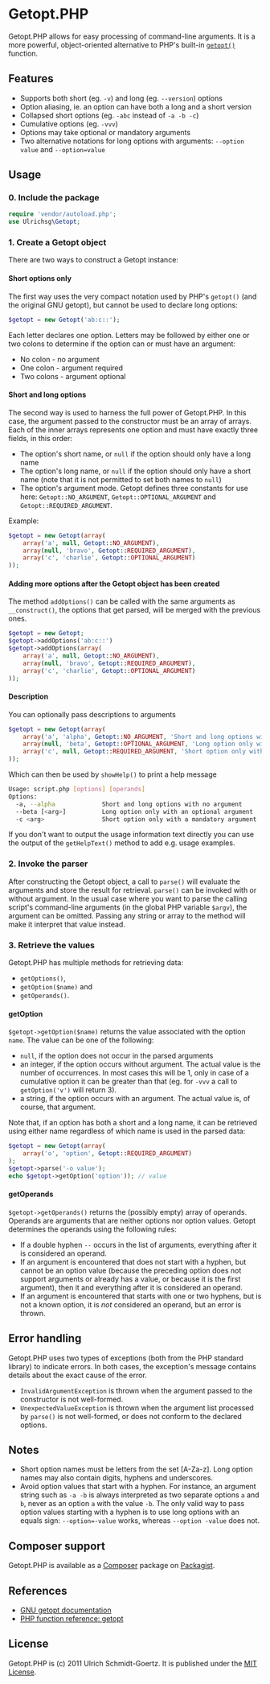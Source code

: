 Getopt.PHP
==========

Getopt.PHP allows for easy processing of command-line arguments. It is a more powerful, object-oriented
alternative to PHP's built-in [`getopt()`](http://php.net/manual/en/function.getopt.php) function.


Features
--------

* Supports both short (eg. `-v`) and long (eg. `--version`) options
* Option aliasing, ie. an option can have both a long and a short version
* Collapsed short options (eg. `-abc` instead of `-a -b -c`)
* Cumulative options (eg. `-vvv`)
* Options may take optional or mandatory arguments
* Two alternative notations for long options with arguments: `--option value` and `--option=value`


Usage
-----
### 0. Include the package

```php
require 'vendor/autoload.php';
use Ulrichsg\Getopt;
```
### 1. Create a Getopt object

There are two ways to construct a Getopt instance:

#### Short options only

The first way uses the very compact notation used by PHP's `getopt()` (and the original GNU getopt),
but cannot be used to declare long options:
```php
$getopt = new Getopt('ab:c::');
```
Each letter declares one option. Letters may be followed by either one or two colons to determine
if the option can or must have an argument:

* No colon - no argument
* One colon - argument required
* Two colons - argument optional

#### Short and long options

The second way is used to harness the full power of Getopt.PHP. In this case, the argument passed to
the constructor must be an array of arrays. Each of the inner arrays represents one option and must
have exactly three fields, in this order:

* The option's short name, or `null` if the option should only have a long name
* The option's long name, or `null` if the option should only have a short name (note that it is not
  permitted to set both names to `null`)
* The option's argument mode. Getopt defines three constants for use here: `Getopt::NO_ARGUMENT`,
  `Getopt::OPTIONAL_ARGUMENT` and `Getopt::REQUIRED_ARGUMENT`.

Example:

```php
$getopt = new Getopt(array(
    array('a', null, Getopt::NO_ARGUMENT),
    array(null, 'bravo', Getopt::REQUIRED_ARGUMENT),
    array('c', 'charlie', Getopt::OPTIONAL_ARGUMENT)
));
```

#### Adding more options after the Getopt object has been created

The method `addOptions()` can be called with the same arguments as `__construct()`, the options that
get parsed, will be merged with the previous ones.

```php
$getopt = new Getopt;
$getopt->addOptions('ab:c::')
$getopt->addOptions(array(
    array('a', null, Getopt::NO_ARGUMENT),
    array(null, 'bravo', Getopt::REQUIRED_ARGUMENT),
    array('c', 'charlie', Getopt::OPTIONAL_ARGUMENT)
));
```

#### Description

You can optionally pass descriptions to arguments

```php
$getopt = new Getopt(array(
	array('a', 'alpha', Getopt::NO_ARGUMENT, 'Short and long options with no argument'),
	array(null, 'beta', Getopt::OPTIONAL_ARGUMENT, 'Long option only with an optional argument'),
	array('c', null, Getopt::REQUIRED_ARGUMENT, 'Short option only with a mandatory argument')
));
```

Which can then be used by `showHelp()` to print a help message

```bash
Usage: script.php [options] [operands]
Options:
  -a, --alpha             Short and long options with no argument
  --beta [<arg>]          Long option only with an optional argument
  -c <arg>                Short option only with a mandatory argument
```

If you don't want to output the usage information text directly you can use the output of the
`getHelpText()` method to add e.g. usage examples.

### 2. Invoke the parser

After constructing the Getopt object, a call to `parse()` will evaluate the arguments and store the
result for retrieval. `parse()` can be invoked with or without argument. In the usual case where you
want to parse the calling script's command-line arguments (in the global PHP variable `$argv`), the
argument can be omitted. Passing any string or array to the method will make it interpret that
value instead.

### 3. Retrieve the values

Getopt.PHP has multiple methods for retrieving data:

* `getOptions()`,
* `getOption($name)` and
* `getOperands()`.

#### getOption

`$getopt->getOption($name)` returns the value associated with the option `name`. The value can be
one of the following:

* `null`, if the option does not occur in the parsed arguments
* an integer, if the option occurs without argument. The actual value is the number of occurrences.
  In most cases this will be 1, only in case of a cumulative option it can be greater than that (eg.
  for `-vvv` a call to `getOption('v')` will return 3).
* a string, if the option occurs with an argument. The actual value is, of course, that argument.

Note that, if an option has both a short and a long name, it can be retrieved using either name
regardless of which name is used in the parsed data:

```php
$getopt = new Getopt(array(
    array('o', 'option', Getopt::REQUIRED_ARGUMENT)
);
$getopt->parse('-o value');
echo $getopt->getOption('option')); // value
```

#### getOperands

`$getopt->getOperands()` returns the (possibly empty) array of operands. Operands are arguments that
are neither options nor option values. Getopt determines the operands using the following rules:

* If a double hyphen `--` occurs in the list of arguments, everything after it is considered an
  operand.
* If an argument is encountered that does not start with a hyphen, but cannot be an option value
  (because the preceding option does not support arguments or already has a value, or because it
  is the first argument), then it and everything after it is considered an operand.
* If an argument is encountered that starts with one or two hyphens, but is not a known option,
  it is *not* considered an operand, but an error is thrown.


Error handling
--------------

Getopt.PHP uses two types of exceptions (both from the PHP standard library) to indicate errors.
In both cases, the exception's message contains details about the exact cause of the error.

* `InvalidArgumentException` is thrown when the argument passed to the constructor is not well-formed.
* `UnexpectedValueException` is thrown when the argument list processed by `parse()` is not
  well-formed, or does not conform to the declared options.


Notes
-----

* Short option names must be letters from the set [A-Za-z]. Long option names may also contain
  digits, hyphens and underscores.
* Avoid option values that start with a hyphen. For instance, an argument string such as `-a -b`
  is always interpreted as two separate options `a` and `b`, never as an option `a` with the value
  `-b`. The only valid way to pass option values starting with a hyphen is to use long options with
  an equals sign: `--option=-value` works, whereas `--option -value` does not.


Composer support
----------------

Getopt.PHP is available as a [Composer](https://github.com/composer/composer) package on
[Packagist](http://packagist.org/packages/ulrichsg/getopt-php).


References
----------

* [GNU getopt documentation](https://www.gnu.org/s/hello/manual/libc/Getopt.html)
* [PHP function reference: getopt](http://php.net/manual/en/function.getopt.php)


License
-------

Getopt.PHP is (c) 2011 Ulrich Schmidt-Goertz. It is published under the
[MIT License](http://www.opensource.org/licenses/mit-license.php).
